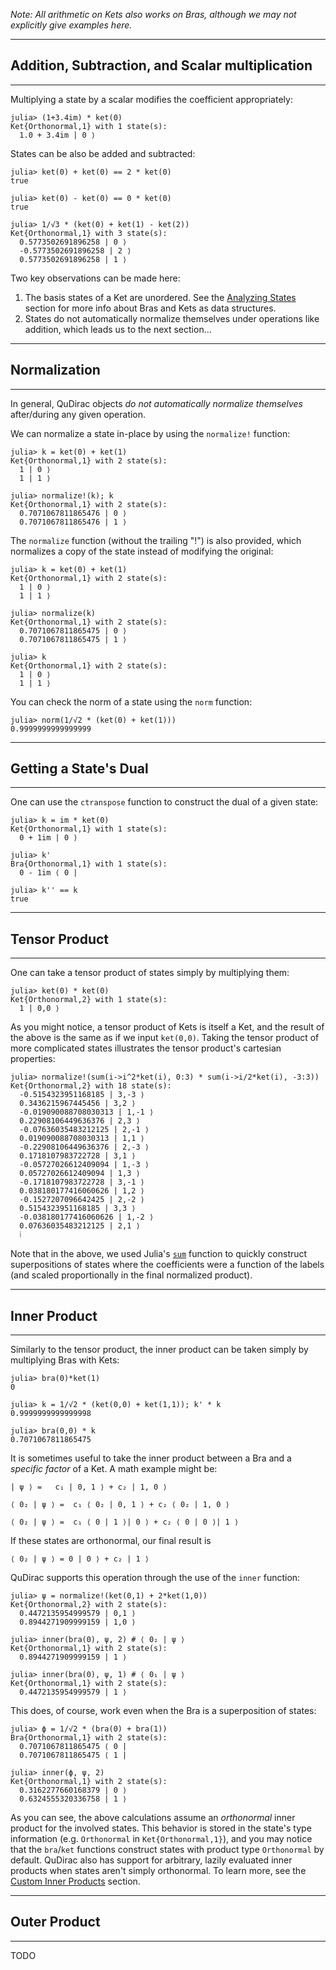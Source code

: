 *Note: All arithmetic on Kets also works on Bras, although we may not explicitly give examples here.*

---
## Addition, Subtraction, and Scalar multiplication
---

Multiplying a state by a scalar modifies the coefficient appropriately:

```
julia> (1+3.4im) * ket(0)
Ket{Orthonormal,1} with 1 state(s):
  1.0 + 3.4im | 0 ⟩
```

States can be also be added and subtracted:

```
julia> ket(0) + ket(0) == 2 * ket(0)
true

julia> ket(0) - ket(0) == 0 * ket(0)
true

julia> 1/√3 * (ket(0) + ket(1) - ket(2))
Ket{Orthonormal,1} with 3 state(s):
  0.5773502691896258 | 0 ⟩
  -0.5773502691896258 | 2 ⟩
  0.5773502691896258 | 1 ⟩
```

Two key observations can be made here: 

1. The basis states of a Ket are unordered. See the [Analyzing States](analyzing_states.md) section for more info about Bras and Kets as data structures.
2. States do not automatically normalize themselves under operations like addition, which leads us to the next section...

---
## Normalization
---

In general, QuDirac objects *do not automatically normalize themselves* after/during any given operation.

We can normalize a state in-place by using the `normalize!` function:

```
julia> k = ket(0) + ket(1)
Ket{Orthonormal,1} with 2 state(s):
  1 | 0 ⟩
  1 | 1 ⟩

julia> normalize!(k); k
Ket{Orthonormal,1} with 2 state(s):
  0.7071067811865476 | 0 ⟩
  0.7071067811865476 | 1 ⟩
```

The `normalize` function (without the trailing "!") is also provided, which normalizes a copy of the state instead of modifying the original:

```
julia> k = ket(0) + ket(1)
Ket{Orthonormal,1} with 2 state(s):
  1 | 0 ⟩
  1 | 1 ⟩

julia> normalize(k)
Ket{Orthonormal,1} with 2 state(s):
  0.7071067811865475 | 0 ⟩
  0.7071067811865475 | 1 ⟩

julia> k
Ket{Orthonormal,1} with 2 state(s):
  1 | 0 ⟩
  1 | 1 ⟩
```

You can check the norm of a state using the `norm` function:

```
julia> norm(1/√2 * (ket(0) + ket(1)))
0.9999999999999999
```

---
## Getting a State's Dual
---

One can use the `ctranspose` function to construct the dual of a given state:

```
julia> k = im * ket(0)
Ket{Orthonormal,1} with 1 state(s):
  0 + 1im | 0 ⟩

julia> k'
Bra{Orthonormal,1} with 1 state(s):
  0 - 1im ⟨ 0 |
  
julia> k'' == k
true

```

---
## Tensor Product
---

One can take a tensor product of states simply by multiplying them:

```
julia> ket(0) * ket(0)
Ket{Orthonormal,2} with 1 state(s):
  1 | 0,0 ⟩
```

As you might notice, a tensor product of Kets is itself a Ket, and the result
of the above is the same as if we input `ket(0,0)`. Taking the tensor product of 
more complicated states illustrates the tensor product's cartesian properties:

```
julia> normalize!(sum(i->i^2*ket(i), 0:3) * sum(i->i/2*ket(i), -3:3))
Ket{Orthonormal,2} with 18 state(s):
  -0.5154323951168185 | 3,-3 ⟩
  0.3436215967445456 | 3,2 ⟩
  -0.019090088708030313 | 1,-1 ⟩
  0.22908106449636376 | 2,3 ⟩
  -0.07636035483212125 | 2,-1 ⟩
  0.019090088708030313 | 1,1 ⟩
  -0.22908106449636376 | 2,-3 ⟩
  0.1718107983722728 | 3,1 ⟩
  -0.05727026612409094 | 1,-3 ⟩
  0.05727026612409094 | 1,3 ⟩
  -0.1718107983722728 | 3,-1 ⟩
  0.038180177416060626 | 1,2 ⟩
  -0.1527207096642425 | 2,-2 ⟩
  0.5154323951168185 | 3,3 ⟩
  -0.038180177416060626 | 1,-2 ⟩
  0.07636035483212125 | 2,1 ⟩
  ⁞
```

Note that in the above, we used Julia's [`sum`](http://julia.readthedocs.org/en/latest/stdlib/collections/?highlight=sum#Base.sum) function to quickly construct superpositions of states where the coefficients were a function of the labels (and scaled proportionally in the final normalized product). 

---
## Inner Product
---

Similarly to the tensor product, the inner product can be taken simply by multiplying Bras with Kets:

```
julia> bra(0)*ket(1)
0

julia> k = 1/√2 * (ket(0,0) + ket(1,1)); k' * k
0.9999999999999998

julia> bra(0,0) * k
0.7071067811865475
```

It is sometimes useful to take the inner product between a Bra and a *specific factor* of a Ket. A math example might be:

```
| ψ ⟩ =   c₁ | 0, 1 ⟩ + c₂ | 1, 0 ⟩

⟨ 0₂ | ψ ⟩ =  c₁ ⟨ 0₂ | 0, 1 ⟩ + c₂ ⟨ 0₂ | 1, 0 ⟩

⟨ 0₂ | ψ ⟩ =  c₁ ⟨ 0 | 1 ⟩| 0 ⟩ + c₂ ⟨ 0 | 0 ⟩| 1 ⟩
```

If these states are orthonormal, our final result is

```
⟨ 0₂ | ψ ⟩ = 0 | 0 ⟩ + c₂ | 1 ⟩ 
```

QuDirac supports this operation through the use of the `inner` function:

```
julia> ψ = normalize!(ket(0,1) + 2*ket(1,0))
Ket{Orthonormal,2} with 2 state(s):
  0.4472135954999579 | 0,1 ⟩
  0.8944271909999159 | 1,0 ⟩

julia> inner(bra(0), ψ, 2) # ⟨ 0₂ | ψ ⟩
Ket{Orthonormal,1} with 2 state(s):
  0.8944271909999159 | 1 ⟩

julia> inner(bra(0), ψ, 1) # ⟨ 0₁ | ψ ⟩
Ket{Orthonormal,1} with 2 state(s):
  0.4472135954999579 | 1 ⟩
```

This does, of course, work even when the Bra is a superposition of states:

```
julia> ϕ = 1/√2 * (bra(0) + bra(1))
Bra{Orthonormal,1} with 2 state(s):
  0.7071067811865475 ⟨ 0 |
  0.7071067811865475 ⟨ 1 |

julia> inner(ϕ, ψ, 2)
Ket{Orthonormal,1} with 2 state(s):
  0.3162277660168379 | 0 ⟩
  0.6324555320336758 | 1 ⟩
```

As you can see, the above calculations assume an *orthonormal* inner product for the involved states. This behavior is stored in the state's type information (e.g. `Orthonormal` in `Ket{Orthonormal,1}`), and you may notice that the `bra`/`ket` functions construct states with product type `Orthonormal` by default. QuDirac also has support for arbitrary, lazily evaluated inner products when states aren't simply orthonormal. To learn more, see the [Custom Inner Products](custom_inner_products.md) section.

---
## Outer Product
---

TODO
